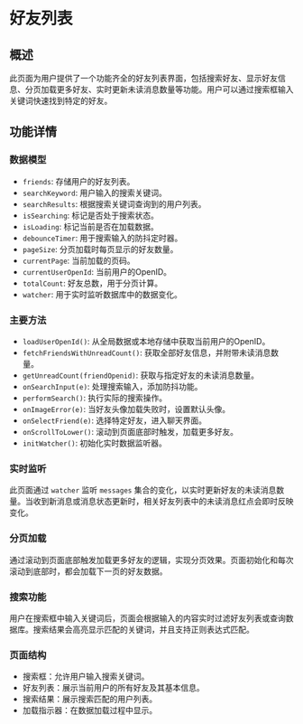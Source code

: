 # 好友列表

## 概述
此页面为用户提供了一个功能齐全的好友列表界面，包括搜索好友、显示好友信息、分页加载更多好友、实时更新未读消息数量等功能。用户可以通过搜索框输入关键词快速找到特定的好友。

## 功能详情

### 数据模型
- `friends`: 存储用户的好友列表。
- `searchKeyword`: 用户输入的搜索关键词。
- `searchResults`: 根据搜索关键词查询到的用户列表。
- `isSearching`: 标记是否处于搜索状态。
- `isLoading`: 标记当前是否在加载数据。
- `debounceTimer`: 用于搜索输入的防抖定时器。
- `pageSize`: 分页加载时每页显示的好友数量。
- `currentPage`: 当前加载的页码。
- `currentUserOpenId`: 当前用户的OpenID。
- `totalCount`: 好友总数，用于分页计算。
- `watcher`: 用于实时监听数据库中的数据变化。

### 主要方法
- `loadUserOpenId()`: 从全局数据或本地存储中获取当前用户的OpenID。
- `fetchFriendsWithUnreadCount()`: 获取全部好友信息，并附带未读消息数量。
- `getUnreadCount(friendOpenid)`: 获取与指定好友的未读消息数量。
- `onSearchInput(e)`: 处理搜索输入，添加防抖功能。
- `performSearch()`: 执行实际的搜索操作。
- `onImageError(e)`: 当好友头像加载失败时，设置默认头像。
- `onSelectFriend(e)`: 选择特定好友，进入聊天界面。
- `onScrollToLower()`: 滚动到页面底部时触发，加载更多好友。
- `initWatcher()`: 初始化实时数据监听器。

### 实时监听
此页面通过 `watcher` 监听 `messages` 集合的变化，以实时更新好友的未读消息数量。当收到新消息或消息状态更新时，相关好友列表中的未读消息红点会即时反映变化。

### 分页加载
通过滚动到页面底部触发加载更多好友的逻辑，实现分页效果。页面初始化和每次滚动到底部时，都会加载下一页的好友数据。

### 搜索功能
用户在搜索框中输入关键词后，页面会根据输入的内容实时过滤好友列表或查询数据库。搜索结果会高亮显示匹配的关键词，并且支持正则表达式匹配。

### 页面结构
- 搜索框：允许用户输入搜索关键词。
- 好友列表：展示当前用户的所有好友及其基本信息。
- 搜索结果：展示搜索匹配的用户列表。
- 加载指示器：在数据加载过程中显示。